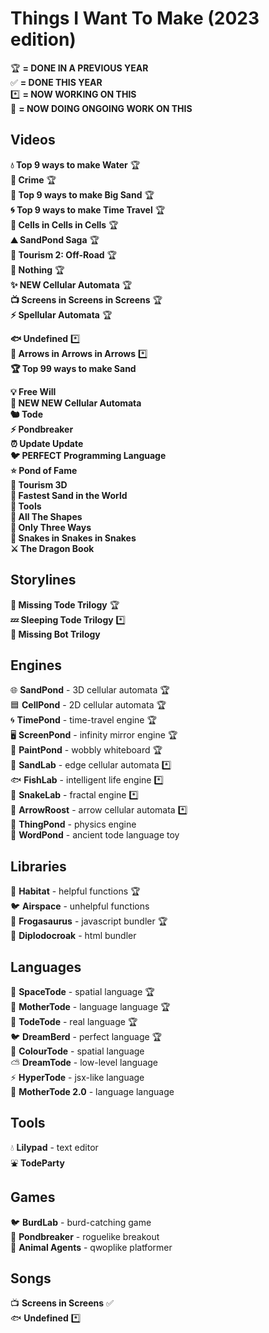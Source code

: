 # Things I Want To Make (2023 edition)

🏆 **= DONE IN A PREVIOUS YEAR**<br>
✅ **= DONE THIS YEAR**<br>
*️⃣ **= NOW WORKING ON THIS**<br>
🔄 **= NOW DOING ONGOING WORK ON THIS**<br>

## Videos
**💧 Top 9 ways to make Water** 🏆<br>
**🚨 Crime** 🏆<br>
**🦕 Top 9 ways to make Big Sand** 🏆<br>
**🌀 Top 9 ways to make Time Travel** 🏆<br>
**🦠 Cells in Cells in Cells** 🏆<br>
**⛰️ SandPond Saga** 🏆<br>
**🚩 Tourism 2: Off-Road** 🏆<br>
**🤖 Nothing** 🏆<br>
**✨ NEW Cellular Automata** 🏆<br>
**📺 Screens in Screens in Screens** 🏆<br>
**⚡ Spellular Automata** 🏆<br>

**🐟 Undefined** *️⃣<br>
**🎵 Arrows in Arrows in Arrows** *️⃣<br>
**🏆 Top 99 ways to make Sand**<br>

**💡 Free Will**<br>
**🌈 NEW NEW Cellular Automata**<br>
**🐿️ Tode**<br>
**⚡ Pondbreaker**<br>
**⏰ Update Update**<br>
**🐦 PERFECT Programming Language**<br>
**⭐ Pond of Fame**<br>
**🚀 Tourism 3D**<br>
**🐌 Fastest Sand in the World**<br>
**🔨 Tools**<br>
**🔵 All The Shapes**<br>
**🐢 Only Three Ways**<br>
**🐍 Snakes in Snakes in Snakes**<br>
**⚔️ The Dragon Book**<br>

## Storylines
**🐸 Missing Tode Trilogy** 🏆<br>
**💤 Sleeping Tode Trilogy** *️⃣<br>
**🤖 Missing Bot Trilogy**<br>

## Engines
🌐 **SandPond** - 3D cellular automata 🏆<br>
🟦 **CellPond** - 2D cellular automata 🏆<br>
🌀 **TimePond** - time-travel engine 🏆<br>
🖥️ **ScreenPond** - infinity mirror engine 🏆<br>
🎨 **PaintPond** - wobbly whiteboard 🏆<br>
🔎 **SandLab** - edge cellular automata *️⃣<br>
🐟 **FishLab** - intelligent life engine *️⃣<br>
🐍 **SnakeLab** - fractal engine *️⃣<br>
🔄 **ArrowRoost** - arrow cellular automata *️⃣<br>
💨 **ThingPond** - physics engine<br>
💬 **WordPond** - ancient tode language toy<br>

## Libraries
🌱 **Habitat** - helpful functions 🏆<br>
🐦 **Airspace** - unhelpful functions<br>
🦖 **Frogasaurus** - javascript bundler 🏆<br>
🦕 **Diplodocroak** - html bundler<br>

## Languages
💫 **SpaceTode** - spatial language 🏆<br>
👑 **MotherTode** - language language 🏆<br>
🐸 **TodeTode** - real language 🏆<br>
🐦 **DreamBerd** - perfect language 🏆<br>
🌈 **ColourTode** - spatial language<br>
⛅ **DreamTode** - low-level language<br>
⚡ **HyperTode** - jsx-like language<br>
👑 **MotherTode 2.0** - language language<br>

## Tools
💧 **Lilypad** - text editor<br>
⛲ **TodeParty**<br>

## Games
🐦 **BurdLab** - burd-catching game<br>
🤖 **Pondbreaker** - roguelike breakout<br>
🚨 **Animal Agents** - qwoplike platformer<br>

## Songs
📺 **Screens in Screens** ✅<br>
🐟 **Undefined** *️⃣
